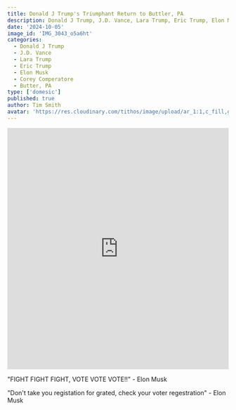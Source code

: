 ```yaml
---
title: Donald J Trump's Triumphant Return to Buttler, PA
description: Donald J Trump, J.D. Vance, Lara Trump, Eric Trump, Elon Musk and others speak at a ralley in Buttler PA. Corey Comperatore was honored and remembered for his heroic sacrifice.
date: '2024-10-05'
image_id: 'IMG_3043_o5a6ht'
categories:
  - Donald J Trump
  - J.D. Vance
  - Lara Trump
  - Eric Trump
  - Elon Musk
  - Corey Comperatore
  - Butter, PA
type: ['domesic']
published: true
author: Tim Smith
avatar: 'https://res.cloudinary.com/tithos/image/upload/ar_1:1,c_fill,g_auto,q_auto:eco,r_max,w_100/v1703907649/me_f8wxaa.avif'
---
```


<script>
  import { ExternalLink } from '../lib';
  import { CldImage } from 'svelte-cloudinary';
</script>

<CldImage
  width='100%'
  src='IMG_3043_o5a6ht'
  alt='Donald J Trumps Triumphant Return to Buttler, PA'
  aspect-ratio='16:9'
/>

<iframe style="width: 100%; height: 550px;" width="560" height="315" src="https://www.youtube.com/embed/Q0JtLHHggAE?si=rWppuUJPuj-wL9WO" title="YouTube video player" frameborder="0" allow="accelerometer; autoplay; clipboard-write; encrypted-media; gyroscope; picture-in-picture; web-share" referrerpolicy="strict-origin-when-cross-origin" allowfullscreen></iframe>

"FIGHT FIGHT FIGHT, VOTE VOTE VOTE!!" - Elon Musk

"Don't take you registation for grated, check your voter regestration" - Elon Musk
